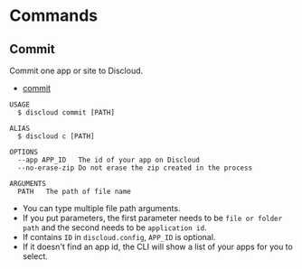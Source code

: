 # Commands

## Commit

Commit one app or site to Discloud.

- [commit](#commit)

```sh-session
USAGE
  $ discloud commit [PATH]

ALIAS
  $ discloud c [PATH]

OPTIONS
  --app APP_ID   The id of your app on Discloud
  --no-erase-zip Do not erase the zip created in the process

ARGUMENTS
  PATH   The path of file name
```

- You can type multiple file path arguments.
- If you put parameters, the first parameter needs to be `file or folder path` and the second needs to be `application id`.
- If contains `ID` in `discloud.config`, `APP_ID` is optional.
- If it doesn't find an app id, the CLI will show a list of your apps for you to select.
